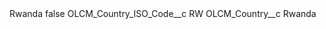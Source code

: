 <?xml version="1.0" encoding="UTF-8"?>
<CustomMetadata xmlns="http://soap.sforce.com/2006/04/metadata" xmlns:xsi="http://www.w3.org/2001/XMLSchema-instance" xmlns:xsd="http://www.w3.org/2001/XMLSchema">
    <label>Rwanda</label>
    <protected>false</protected>
    <values>
        <field>OLCM_Country_ISO_Code__c</field>
        <value xsi:type="xsd:string">RW</value>
    </values>
    <values>
        <field>OLCM_Country__c</field>
        <value xsi:type="xsd:string">Rwanda</value>
    </values>
</CustomMetadata>
